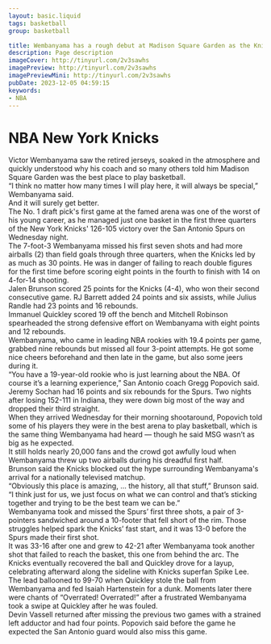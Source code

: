 ```yaml
---
layout: basic.liquid
tags: basketball
group: basketball

title: Wembanyama has a rough debut at Madison Square Garden as the Knicks rout the Spurs 126-105
description: Page description
imageCover: http://tinyurl.com/2v3sawhs
imagePreview: http://tinyurl.com/2v3sawhs
imagePreviewMini: http://tinyurl.com/2v3sawhs
pubDate: 2023-12-05 04:59:15
keywords:
- NBA
---
```


# NBA New York Knicks

<p>Victor Wembanyama saw the retired jerseys, soaked in the atmosphere and quickly understood why his coach and so many others told him Madison Square Garden was the best place to play basketball.<br />&ldquo;I think no matter how many times I will play here, it will always be special,&rdquo; Wembanyama said.<br />And it will surely get better.<br />The No. 1 draft pick's first game at the famed arena was one of the worst of his young career, as he managed just one basket in the first three quarters of the New York Knicks' 126-105 victory over the San Antonio Spurs on Wednesday night.<br />The 7-foot-3 Wembanyama missed his first seven shots and had more airballs (2) than field goals through three quarters, when the Knicks led by as much as 30 points. He was in danger of failing to reach double figures for the first time before scoring eight points in the fourth to finish with 14 on 4-for-14 shooting.<br />Jalen Brunson scored 25 points for the Knicks (4-4), who won their second consecutive game. RJ Barrett added 24 points and six assists, while Julius Randle had 23 points and 16 rebounds.<br />Immanuel Quickley scored 19 off the bench and Mitchell Robinson spearheaded the strong defensive effort on Wembanyama with eight points and 12 rebounds.<br />Wembanyama, who came in leading NBA rookies with 19.4 points per game, grabbed nine rebounds but missed all four 3-point attempts. He got some nice cheers beforehand and then late in the game, but also some jeers during it.<br />&ldquo;You have a 19-year-old rookie who is just learning about the NBA. Of course it&rsquo;s a learning experience,&rdquo; San Antonio coach Gregg Popovich said.<br />Jeremy Sochan had 16 points and six rebounds for the Spurs. Two nights after losing 152-111 in Indiana, they were down big most of the way and dropped their third straight.<br />When they arrived Wednesday for their morning shootaround, Popovich told some of his players they were in the best arena to play basketball, which is the same thing Wembanyama had heard &mdash; though he said MSG wasn&rsquo;t as big as he expected.<br />It still holds nearly 20,000 fans and the crowd got awfully loud when Wembanyama threw up two airballs during his dreadful first half.<br />Brunson said the Knicks blocked out the hype surrounding Wembanyama's arrival for a nationally televised matchup.<br />&ldquo;Obviously this place is amazing, ... the history, all that stuff,&rdquo; Brunson said. &ldquo;I think just for us, we just focus on what we can control and that&rsquo;s sticking together and trying to be the best team we can be.&rdquo;<br />Wembanyama took and missed the Spurs&rsquo; first three shots, a pair of 3-pointers sandwiched around a 10-footer that fell short of the rim. Those struggles helped spark the Knicks&rsquo; fast start, and it was 13-0 before the Spurs made their first shot.<br />It was 33-16 after one and grew to 42-21 after Wembanyama took another shot that failed to reach the basket, this one from behind the arc. The Knicks eventually recovered the ball and Quickley drove for a layup, celebrating afterward along the sideline with Knicks superfan Spike Lee.<br />The lead ballooned to 99-70 when Quickley stole the ball from Wembanyama and fed Isaiah Hartenstein for a dunk. Moments later there were chants of &ldquo;Overrated! Overrated!&rdquo; after a frustrated Wembanyama took a swipe at Quickley after he was fouled.<br />Devin Vassell returned after missing the previous two games with a strained left adductor and had four points. Popovich said before the game he expected the San Antonio guard would also miss this game.</p>


